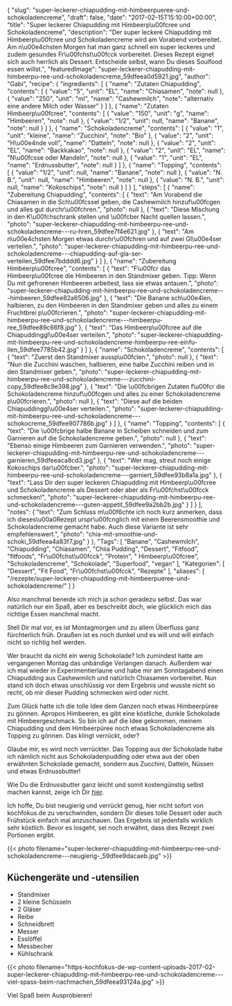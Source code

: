 {
    "slug": "super-leckerer-chiapudding-mit-himbeerpueree-und-schokoladencreme",
    "draft": false,
    "date": "2017-02-15T15:10:00+00:00",
    "title": "Super leckerer Chiapudding mit Himbeerp\u00fcree und Schokoladencreme",
    "description": "Der super leckere Chiapudding mit Himbeerp\u00fcree und Schokoladencreme wird am Vorabend vorbereitet. Am n\u00e4chsten Morgen hat man ganz schnell ein super leckeres und zudem gesundes Fr\u00fchst\u00fcck vorbereitet. Dieses Rezept eignet sich auch herrlich als Dessert. Entscheide selbst, wann Du dieses Soulfood essen willst.",
    "featuredImage": "super-leckerer-chiapudding-mit-himbeerpu-ree-und-schokoladencreme_59dfeea0d5921.jpg",
    "author": "Gabi",
    "recipe": {
        "ingredients": [
            {
                "name": "Zutaten Chiapudding",
                "contents": [
                    {
                        "value": "5",
                        "unit": "EL",
                        "name": "Chiasamen",
                        "note": null
                    },
                    {
                        "value": "250",
                        "unit": "ml",
                        "name": "Cashewmilch",
                        "note": "alternativ eine andere Milch oder Wasser"
                    }
                ]
            },
            {
                "name": "Zutaten Himbeerp\u00fcree",
                "contents": [
                    {
                        "value": "150",
                        "unit": "g",
                        "name": "Himbeeren",
                        "note": null
                    },
                    {
                        "value": "1\/2",
                        "unit": null,
                        "name": "Banane",
                        "note": null
                    }
                ]
            },
            {
                "name": "Schokoladencreme",
                "contents": [
                    {
                        "value": "1",
                        "unit": "kleine",
                        "name": "Zucchini",
                        "note": "Bio"
                    },
                    {
                        "value": "2",
                        "unit": "H\u00e4nde voll",
                        "name": "Datteln",
                        "note": null
                    },
                    {
                        "value": "2",
                        "unit": "EL",
                        "name": "Backkakao",
                        "note": null
                    },
                    {
                        "value": "2",
                        "unit": "EL",
                        "name": "N\u00fcsse oder Mandeln",
                        "note": null
                    },
                    {
                        "value": "1",
                        "unit": "EL",
                        "name": "Erdnussbutter",
                        "note": null
                    }
                ]
            },
            {
                "name": "Topping",
                "contents": [
                    {
                        "value": "1\/2",
                        "unit": null,
                        "name": "Banane",
                        "note": null
                    },
                    {
                        "value": "N. B.",
                        "unit": null,
                        "name": "Himbeeren",
                        "note": null
                    },
                    {
                        "value": "N. B.",
                        "unit": null,
                        "name": "Kokoschips",
                        "note": null
                    }
                ]
            }
        ],
        "steps": [
            {
                "name": "Zubereitung Chiapudding",
                "contents": [
                    {
                        "text": "Am Vorabend die Chiasamen in die Sch\u00fcssel geben, die Cashewmilch hinzuf\u00fcgen und alles gut durchr\u00fchren.",
                        "photo": null
                    },
                    {
                        "text": "Diese Mischung in den K\u00fchschrank stellen und \u00fcber Nacht quellen lassen.",
                        "photo": "super-leckerer-chiapudding-mit-himbeerpu-ree-und-schokoladencreme---ru-hren_59dfee7f4e621.jpg"
                    },
                    {
                        "text": "Am n\u00e4chsten Morgen etwas durchr\u00fchren und auf zwei Gl\u00e4ser verteilen.",
                        "photo": "super-leckerer-chiapudding-mit-himbeerpu-ree-und-schokoladencreme---chiapudding-auf-gla-ser-verteilen_59dfee7bdddd6.jpg"
                    }
                ]
            },
            {
                "name": "Zubereitung Himbeerp\u00fcree",
                "contents": [
                    {
                        "text": "F\u00fcr das Himbeerp\u00fcree die Himbeeren in den Standmixer geben. Tipp: Wenn Du mit gefrorenen Himbeeren arbeitest, lass sie etwas antauen.",
                        "photo": "super-leckerer-chiapudding-mit-himbeerpu-ree-und-schokoladencreme---himbeeren_59dfee82a6506.jpg"
                    },
                    {
                        "text": "Die Banane sch\u00e4len, halbieren, zu den Himbeeren in den Standmixer geben und alles zu einem Fruchtbrei p\u00fcrieren.",
                        "photo": "super-leckerer-chiapudding-mit-himbeerpu-ree-und-schokoladencreme---himbeerpu-ree_59dfee89c66f8.jpg"
                    },
                    {
                        "text": "Das Himbeerp\u00fcree auf die Chiapuddinggl\u00e4ser verteilen.",
                        "photo": "super-leckerer-chiapudding-mit-himbeerpu-ree-und-schokoladencreme-himbeerpu-ree-einfu-llen_59dfee7785b42.jpg"
                    }
                ]
            },
            {
                "name": "Schokoladencreme",
                "contents": [
                    {
                        "text": "Zuerst den Standmixer aussp\u00fclen.",
                        "photo": null
                    },
                    {
                        "text": "Nun die Zucchini waschen, halbieren, eine halbe Zucchini reiben und in den Standmixer geben.",
                        "photo": "super-leckerer-chiapudding-mit-himbeerpu-ree-und-schokoladencreme---zucchini-copy_59dfee8c9e398.jpg"
                    },
                    {
                        "text": "Die \u00fcbrigen Zutaten f\u00fcr die Schokoladencreme hinzuf\u00fcgen und alles zu einer Schokoladencreme p\u00fcrieren.",
                        "photo": null
                    },
                    {
                        "text": "Diese auf die beiden Chiapuddinggl\u00e4ser verteilen.",
                        "photo": "super-leckerer-chiapudding-mit-himbeerpu-ree-und-schokoladencreme---schokocreme_59dfee907786b.jpg"
                    }
                ]
            },
            {
                "name": "Topping",
                "contents": [
                    {
                        "text": "Die \u00fcbrige halbe Banane in Scheiben schneiden und zum Garnieren auf die Schokoladencreme geben.",
                        "photo": null
                    },
                    {
                        "text": "Ebenso einige Himbeeren zum Garnieren verwenden.",
                        "photo": "super-leckerer-chiapudding-mit-himbeerpu-ree-und-schokoladencreme---garnieren_59dfeeaca8cd3.jpg"
                    },
                    {
                        "text": "Wer mag, streut noch einige Kokoschips dar\u00fcber.",
                        "photo": "super-leckerer-chiapudding-mit-himbeerpu-ree-und-schokoladencreme---garniert_59dfee93b8a1a.jpg"
                    },
                    {
                        "text": "Lass Dir den super leckeren Chiapudding mit Himbeerp\u00fcree und Schokoladencreme als Dessert oder aber als Fr\u00fchst\u00fcck schmecken!",
                        "photo": "super-leckerer-chiapudding-mit-himbeerpu-ree-und-schokoladencreme---guten-appetit_59dfee9a2bb2b.jpg"
                    }
                ]
            }
        ],
        "notes": {
            "text": "Zum Schluss m\u00f6chte ich noch kurz anmerken, dass ich dieses\u00a0Rezept urspr\u00fcnglich mit einem Beerensmoothie und Schokoladencreme gemacht habe. Auch diese Variante ist sehr empfehlenswert.",
            "photo": "chia-mit-smoothie-und-schoki_59dfeea4a83f7.jpg"
        }
    },
    "Tags": [
        "Banane",
        "Cashewmilch",
        "Chiapudding",
        "Chiasamen",
        "Chiia Pudding",
        "Dessert",
        "Fitfood",
        "fitfoods",
        "Fr\u00fchst\u00fcck",
        "Protein",
        " Himbeerp\u00fcree",
        "Schokoladencreme",
        "Schokolade",
        "Superfood",
        "vegan"
    ],
    "Kategorien": [
        "Dessert",
        "Fit Food",
        "Fr\u00fchst\u00fcck",
        "Rezepte"
    ],
    "aliases": [
        "\/rezepte\/super-leckerer-chiapudding-mit-himbeerpueree-und-schokoladencreme\/"
    ]
}

Also manchmal beneide ich mich ja schon geradezu selbst. Das war natürlich nur ein Spaß, aber es beschreibt doch, wie glücklich mich das richtige Essen manchmal macht.

Stell Dir mal vor, es ist Montagmorgen und zu allem Überfluss ganz fürchterlich früh. Draußen ist es noch dunkel und es will und will einfach nicht so richtig hell werden.

Wer braucht da nicht ein wenig Schokolade? Ich zumindest hatte am vergangenen Montag das unbändige Verlangen danach. Außerdem war ich mal wieder in Experimentierlaune und habe mir am Sonntagabend einen Chiapudding aus Cashewmilch und natürlich Chiasamen vorbereitet. Nun stand ich doch etwas unschlüssig vor dem Ergebnis und wusste nicht so recht, ob mir dieser Pudding schmecken wird oder nicht.

Zum Glück hatte ich die tolle Idee dem Ganzen noch etwas Himbeerpüree zu gönnen. Apropos Himbeeren, es gibt eine köstliche, dunkle Schokolade mit Himbeergeschmack. So bin ich auf die Idee gekommen, meinem Chiapudding und dem Himbeerpüree noch etwas Schokoladencreme als Topping zu gönnen. Das klingt verrückt, oder?

Glaube mir, es wird noch verrückter. Das Topping aus der Schokolade habe ich nämlich nicht aus Schokoladenpudding oder etwa aus der oben erwähnten Schokolade gemacht, sondern aus Zucchini, Datteln, Nüssen und etwas Erdnussbutter!

Wie Du die Erdnussbutter ganz leicht und somit kostengünstig selbst machen kannst, zeige ich Dir [hier][1].

Ich hoffe, Du bist neugierig und verrückt genug, hier nicht sofort von kochfokus.de zu verschwinden, sondern Dir dieses tolle Dessert oder auch Frühstück einfach mal anzuschauen. Das Ergebnis ist jedenfalls wirklich sehr köstlich. Bevor es losgeht, sei noch erwähnt, dass dies Rezept zwei Portionen ergibt.

{{< photo filename="super-leckerer-chiapudding-mit-himbeerpu-ree-und-schokoladencreme---neugierig-_59dfee9dacaeb.jpg" >}}

## Küchengeräte und -utensilien

 * Standmixer
 * 2 kleine Schüsseln
 * 2 Gläser
 * Reibe
 * Schneidbrett
 * Messer
 * Esslöffel
 * Messbecher
 * Kühlschrank

{{< photo filename="https-kochfokus-de-wp-content-uploads-2017-02-super-leckerer-chiapudding-mit-himbeerpu-ree-und-schokoladencreme---viel-spass-beim-nachmachen_59dfeea93124a.jpg" >}}

Viel Spaß beim Ausprobieren!

 [1]: https://kochfokus.de/rezepte/erdnussbutter-selber-machen/